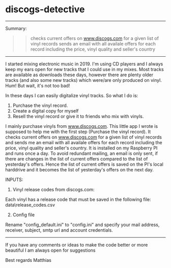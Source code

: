 # discogs-detective

____________________________________________________________________________________________________________________________________________

Summary:
>> checks current offers on www.discogs.com for a given list of vinyl records
>> sends an email with all availale offers for each record including the price, vinyl quality and seller's country

____________________________________________________________________________________________________________________________________________

I started mixing electronic music in 2019. I'm using CD players and I always keep my ears open for new tracks that I could use in my mixes. Most tracks are available as downloads these days, however there are plenty older tracks (and also some new tracks) which were/are only produced on vinyl. Hum! But wait, it's not too bad!

In these days I can easily digitalize vinyl tracks. So what I do is: 

1. Purchase the vinyl record.
2. Create a digital copy for myself
3. Resell the vinyl record or give it to friends who mix with vinyls.

I mainly purchase vinyls from www.discogs.com. This little app I wrote is supposed to help me with the first step (Purchase the vinyl record). It checks current offers on www.discogs.com for a given list of vinyl records and sends me an email with all availale offers for each record including the price, vinyl quality and seller's country. It is installed on my Raspberry PI and runs once a day. To avoid redundant mailing, an email is only sent, if there are changes in the list of current offers compared to the list of yesterday's offers. Hence the list of current offers is saved on the PI's local harddrive and it becomes the list of yesterday's offers on the next day.

INPUTS:

1. Vinyl release codes from discogs.com: 

Each vinyl has a release code that must be saved in the following file: data\release_codes.csv

2. Config file

Rename "config_default.ini" to "config.ini" and specify your mail address, receiver, subject, smtp url and account credentials.

____________________________________________________________________________________________________________________________________________

If you have any comments or ideas to make the code better or more beautiful I am always open for suggestions

Best regards
Matthias
